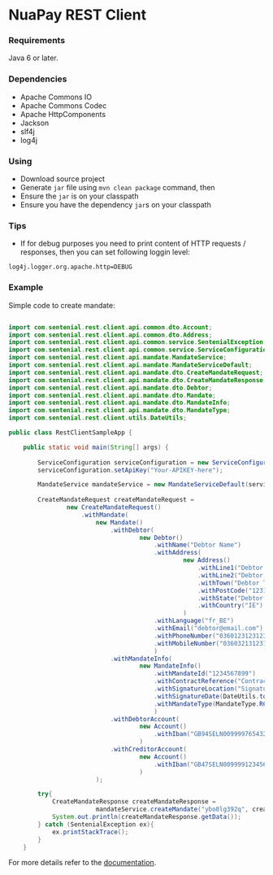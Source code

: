 # NuaPay REST Client

### Requirements

Java 6 or later.

### Dependencies

* Apache Commons IO
* Apache Commons Codec
* Apache HttpComponents
* Jackson
* slf4j
* log4j


### Using 
    
* Download source project
* Generate `jar` file using `mvn clean package` command, then  
* Ensure the `jar` is on your classpath
* Ensure you have the dependency `jar`s on your classpath

### Tips

* If for debug purposes you need to print content of HTTP requests / responses, then you can set following loggin level: 

```properties
log4j.logger.org.apache.http=DEBUG
```

### Example

Simple code to create mandate:

```java

import com.sentenial.rest.client.api.common.dto.Account;
import com.sentenial.rest.client.api.common.dto.Address;
import com.sentenial.rest.client.api.common.service.SentenialException;
import com.sentenial.rest.client.api.common.service.ServiceConfiguration;
import com.sentenial.rest.client.api.mandate.MandateService;
import com.sentenial.rest.client.api.mandate.MandateServiceDefault;
import com.sentenial.rest.client.api.mandate.dto.CreateMandateRequest;
import com.sentenial.rest.client.api.mandate.dto.CreateMandateResponse;
import com.sentenial.rest.client.api.mandate.dto.Debtor;
import com.sentenial.rest.client.api.mandate.dto.Mandate;
import com.sentenial.rest.client.api.mandate.dto.MandateInfo;
import com.sentenial.rest.client.api.mandate.dto.MandateType;
import com.sentenial.rest.client.utils.DateUtils;

public class RestClientSampleApp {

	public static void main(String[] args) {
		
		ServiceConfiguration serviceConfiguration = new ServiceConfiguration();
		serviceConfiguration.setApiKey("Your-APIKEY-here");

		MandateService mandateService = new MandateServiceDefault(serviceConfiguration);
		
		CreateMandateRequest createMandateRequest = 
				new CreateMandateRequest()
					.withMandate(
						new Mandate()
							.withDebtor(
									new Debtor()
										.withName("Debtor Name")
										.withAddress(
												new Address()
													.withLine1("Debtor Address Line1")
													.withLine2("Debtor Address Line2")
													.withTown("Debtor Town")
													.withPostCode("123123")
													.withState("Debtor State")
													.withCountry("IE")
												)
										.withLanguage("fr_BE")
										.withEmail("debtor@email.com")
										.withPhoneNumber("0360123123123")
										.withMobileNumber("0360321312312")
										)
							.withMandateInfo(
									new MandateInfo()
										.withMandateId("1234567899")
										.withContractReference("Contract Reference")
										.withSignatureLocation("Signature Location")
										.withSignatureDate(DateUtils.toDate("2015-07-21"))
										.withMandateType(MandateType.RCUR)
										)
							.withDebtorAccount(
									new Account()
										.withIban("GB94SELN00999976543215")
									)
							.withCreditorAccount(
									new Account()
										.withIban("GB47SELN00999912345678")
									)
						);

		try{
			CreateMandateResponse createMandateResponse = 
						mandateService.createMandate("ybo8lg392q", createMandateRequest, null);
			System.out.println(createMandateResponse.getData());
		} catch (SentenialException ex){
			ex.printStackTrace();
		}
	}
```

For more details refer to the [documentation](https://docs.nuapay.com/v1).
